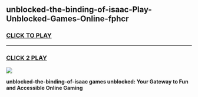 
## unblocked-the-binding-of-isaac-Play-Unblocked-Games-Online-fphcr
<h3>
<a href="https://premium76.site?title=unblocked-the-binding-of-isaac&ref=25A">CLICK TO PLAY</a></h3>
<hr>

<h3>
<a href="https://premium76.site?title=unblocked-the-binding-of-isaac&ref=25A">CLICK 2 PLAY</a>
  
</h3>

<a href="https://premium76.site?title=unblocked-the-binding-of-isaac&ref=25A"><img src="https://clearcache.store/games.png"></a>


**unblocked-the-binding-of-isaac games unblocked: Your Gateway to Fun and Accessible Online Gaming**
